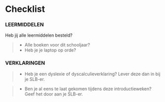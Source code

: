 # Checklist

### LEERMIDDELEN

Heb jij alle leermiddelen besteld? 

> - Alle boeken voor dit schooljaar?
> - Heb je je laptop op orde?

### VERKLARINGEN

> - Heb je een dyslexie of dyscalculieverklaring? Lever deze dan in bij je SLB-er.

> - Ben je al eens te laat gekomen tijdens deze introductieweken? Geef het door aan je SLB-er. 
